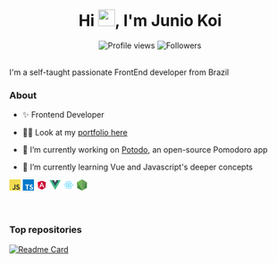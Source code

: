 

<!-- Header containg a salute -->
<div align=center>
<h1>Hi <img src="https://raw.githubusercontent.com/kaueMarques/kaueMarques/master/hi.gif" width="30px" height="30px">, I'm Junio Koi</h1>
<!--  -->
  <img src="https://komarev.com/ghpvc/?username=juniokoi&color=yellow" alt="Profile views" />
  
<img src="https://img.shields.io/github/followers/juniokoi?style=social&label=Follow" alt="Followers" />
  <br><br>
</div>
<!-- How many views I have on my profile -->

<!--  -->
I'm a self-taught passionate FrontEnd developer from Brazil 
### About
- ✨ Frontend Developer

- 👨‍💻 Look at my [portfolio here](https://juniokoi.vercel.app)
- 🔭 I’m currently working on [Potodo](https://potodo.live), an open-source Pomodoro app
- 🌱 I’m currently learning Vue and Javascript's deeper concepts

<code><img height="20" alt="javascript" src="https://raw.githubusercontent.com/github/explore/80688e429a7d4ef2fca1e82350fe8e3517d3494d/topics/javascript/javascript.png"></code>
<code><img height="20" alt="typescript" src="https://raw.githubusercontent.com/github/explore/80688e429a7d4ef2fca1e82350fe8e3517d3494d/topics/typescript/typescript.png"></code>
<code><img height="20" alt="angular" src="https://raw.githubusercontent.com/github/explore/5c058a388828bb5fde0bcafd4bc867b5bb3f26f3/topics/angular/angular.png"></code>
<code><img height="20" alt="vue" src="https://raw.githubusercontent.com/github/explore/5c058a388828bb5fde0bcafd4bc867b5bb3f26f3/topics/vue/vue.png"></code>
<code><img height="20" alt="react" src="https://raw.githubusercontent.com/github/explore/80688e429a7d4ef2fca1e82350fe8e3517d3494d/topics/react/react.png"></code>
<code><img height="20" alt="nodejs" src="https://raw.githubusercontent.com/github/explore/80688e429a7d4ef2fca1e82350fe8e3517d3494d/topics/nodejs/nodejs.png"></code>  
<br><br>
<!-- 
<p align="center">
<img width="300em" src="https://github-readme-stats.vercel.app/api?username=juniokoi&show_icons=true&theme=dracula&hide_rank=true&layout=compact" alt="KOI's stats"/>
<img width="417em" src="https://github-readme-stats.vercel.app/api/top-langs/?username=juniokoi&layout=compact&theme=dracula" alt="KOI's most languages"/>
</p> -->

### Top repositories
[![Readme Card](https://github-readme-stats.vercel.app/api/pin/?username=juniokoi&repo=Potodo&theme=rose_pine)](https://github.com/juniokoi/Potodo)

<br><br>
